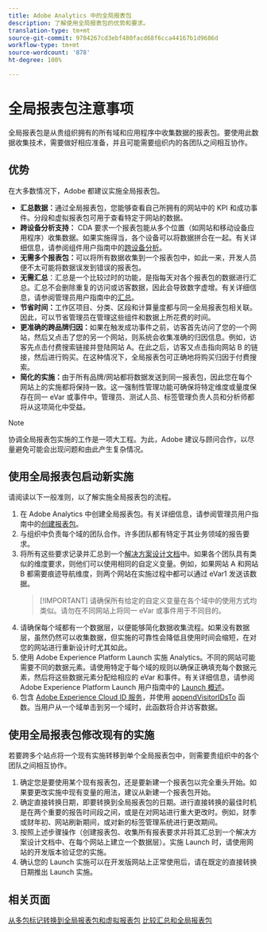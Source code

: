```yaml
---
title: Adobe Analytics 中的全局报表包
description: 了解使用全局报表包的优势和要求。
translation-type: tm+mt
source-git-commit: 9704267cd3ebf480facd68f6cca44167b1d9686d
workflow-type: tm+mt
source-wordcount: '878'
ht-degree: 100%

---
```



# 全局报表包注意事项

全局报表包是从贵组织拥有的所有域和应用程序中收集数据的报表包。要使用此数据收集技术，需要做好相应准备，并且可能需要组织内的各团队之间相互协作。

## 优势

在大多数情况下，Adobe 都建议实施全局报表包。

* **汇总数据：**&#x200B;通过全局报表包，您能够查看自己所拥有的网站中的 KPI 和成功事件。分段和虚拟报表包可用于查看特定于网站的数据。
* **跨设备分析支持：** CDA 要求一个报表包能从多个位置（如网站和移动设备应用程序）收集数据。如果实施得当，各个设备可以将数据拼合在一起。有关详细信息，请参阅组件用户指南中的[跨设备分析](../../components/cda/overview.md)。
* **无需多个报表包：**&#x200B;可以将所有数据收集到一个报表包中，如此一来，开发人员便不太可能将数据误发到错误的报表包。
* **无需汇总**：汇总是一个比较过时的功能，是指每天对各个报表包的数据进行汇总。汇总不会删除重复的访问或访客数据，因此会导致数字虚增。有关详细信息，请参阅管理员用户指南中的[汇总](../../admin/c-manage-report-suites/rollup-report-suite.md)。
* **节省时间：**&#x200B;工作区项目、分类、区段和计算量度都与同一全局报表包相关联。因此，可以节省管理员在管理这些组件和数据上所花费的时间。
* **更准确的跨品牌归因：**&#x200B;如果在触发成功事件之前，访客首先访问了您的一个网站，然后又点击了您的另一个网站，则系统会收集准确的归因信息。例如，访客先点击付费搜索链接并登陆网站 A。在此之后，访客又点击指向网站 B 的链接，然后进行购买。在这种情况下，全局报表包可正确地将购买归因于付费搜索。
* **简化的实施：**&#x200B;由于所有品牌/网站都将数据发送到同一报表包，因此您在每个网站上的实施都将保持一致。这一强制性管理功能可确保将特定维度或量度保存在同一 eVar 或事件中。管理员、测试人员、标签管理负责人员和分析师都将从这项简化中受益。

>[!NOTE]
>
> 协调全局报表包实施的工作是一项大工程。为此，Adobe 建议与顾问合作，以尽量避免可能会出现问题和由此产生复杂情况。

## 使用全局报表包启动新实施

请阅读以下一般准则，以了解实施全局报表包的流程。

1. 在 Adobe Analytics 中创建全局报表包。有关详细信息，请参阅管理员用户指南中的[创建报表包](../../admin/admin-console/create-report-suite.md)。
2. 与组织中负责每个域的团队合作。许多团队都有特定于其业务领域的报告要求。
3. 将所有这些要求记录并汇总到一个[解决方案设计文档](solution-design.md)中。如果各个团队具有类似的维度要求，则他们可以使用相同的自定义变量。例如，如果网站 A 和网站 B 都需要痕迹导航维度，则两个网站在实施过程中都可以通过 eVar1 发送该数据。
   > [!IMPORTANT] 请确保所有给定的自定义变量在各个域中的使用方式均类似。请勿在不同网站上将同一 eVar 或事件用于不同目的。
4. 请确保每个域都有一个数据层，以便能够简化数据收集流程。如果没有数据层，虽然仍然可以收集数据，但实施的可靠性会降低且使用时间会缩短，在对您的网站进行重新设计时尤其如此。
5. 使用 Adobe Experience Platform Launch 实施 Analytics。不同的网站可能需要不同的数据元素。请使用特定于每个域的规则以确保正确填充每个数据元素，然后将这些数据元素分配给相应的 eVar 和事件。有关详细信息，请参阅 Adobe Experience Platform Launch 用户指南中的 [Launch 概述](https://docs.adobe.com/content/help/zh-Hans/launch/using/overview.translate.html)。
6. 包含 [Adobe Experience Cloud ID 服务](https://docs.adobe.com/content/help/zh-Hans/id-service/using/home.html)，并使用 [appendVisitorIDsTo](https://docs.adobe.com/content/help/zh-Hans/id-service/using/id-service-api/methods/appendvisitorid.html) 函数。当用户从一个域单击到另一个域时，此函数将合并访客数据。

## 使用全局报表包修改现有的实施

若要跨多个站点将一个现有实施转移到单个全局报表包中，则需要贵组织中的各个团队之间相互协作。

1. 确定您是要使用某个现有报表包，还是要新建一个报表包以完全重头开始。如果要更改实施中现有变量的用法，建议从新建一个报表包开始。
2. 确定直接转换日期，即要转换到全局报表包的日期。进行直接转换的最佳时机是在两个重要的报告时间段之间，或是在对网站进行重大更改时。例如，财季或财年初、网站刷新期间，或对新的标签管理系统进行更改期间。
3. 按照上述步骤操作（创建报表包、收集所有报表要求并将其汇总到一个解决方案设计文档中、在每个网站上建立一个数据层）。实施 Launch 时，请使用网站的开发版本验证您的实施。
4. 确认您的 Launch 实施可以在开发版网站上正常使用后，请在既定的直接转换日期推出 Launch 实施。

## 相关页面

[从多包标记转换到全局报表包和虚拟报表包](../../components/vrs/vrs-considerations.md)
[比较汇总和全局报表包](../../admin/c-manage-report-suites/rollup-report-suite.md)
